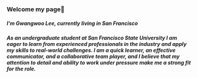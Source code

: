 ### Welcome my page👋
##### I'm Gwangwoo Lee, currently living in San Francisco
##### As an undergraduate student at San Francisco State University I am eager to learn from experienced professionals in the industry and apply my skills to real-world challenges. I am a quick learner, an effective communicator, and a collaborative team player, and I believe that my attention to detail and ability to work under pressure make me a strong fit for the role.
<!--
**Pangwoo/Pangwoo** is a ✨ _special_ ✨ repository because its `README.md` (this file) appears on your GitHub profile.

Here are some ideas to get you started:

- 🔭 I’m currently working on ...
- 🌱 I’m currently learning ...
- 👯 I’m looking to collaborate on ...
- 🤔 I’m looking for help with ...
- 💬 Ask me about ...
- 📫 How to reach me: ...
- 😄 Pronouns: ...
- ⚡ Fun fact: ...
-->
